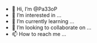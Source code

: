 - 👋 Hi, I’m @Pa33oP
- 👀 I’m interested in ...
- 🌱 I’m currently learning ...
- 💞️ I’m looking to collaborate on ...
- 📫 How to reach me ...

<!---
Pa33oP/Pa33oP is a ✨ special ✨ repository because its `README.md` (this file) appears on your GitHub profile.
You can click the Preview link to take a look at your changes.
--->
